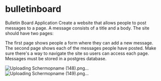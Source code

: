 # bulletinboard

Bulletin Board Application Create a website that allows people to post messages to a page. A message consists of a title and a body. The site should have two pages:

The first page shows people a form where they can add a new message.
The second page shows each of the messages people have posted. Make sure there's a way to navigate the site so users can access each page.
Messages must be stored in a postgres database. 

![Uploading Schermopname (148).png…]()
![Uploading Schermopname (149).png…]()
